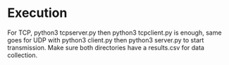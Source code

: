 # Execution

For TCP, python3 tcpserver.py then python3 tcpclient.py is enough, same goes for UDP with python3 client.py then python3 server.py to start transmission. Make sure both directories have a results.csv for data collection.